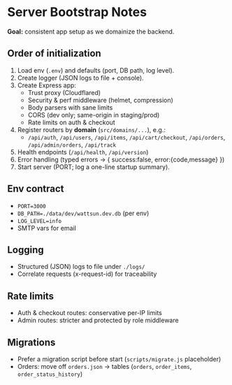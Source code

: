 # Server Bootstrap Notes

**Goal:** consistent app setup as we domainize the backend.

## Order of initialization
1. Load env (`.env`) and defaults (port, DB path, log level).
2. Create logger (JSON logs to file + console).
3. Create Express app:
   - Trust proxy (Cloudflared)
   - Security & perf middleware (helmet, compression)
   - Body parsers with sane limits
   - CORS (dev only; same-origin in staging/prod)
   - Rate limits on auth & checkout
4. Register routers by **domain** (`src/domains/...`), e.g.:
   - `/api/auth`, `/api/users`, `/api/items`, `/api/cart/checkout`,
     `/api/orders`, `/api/admin/orders`, `/api/track`
5. Health endpoints (`/api/health`, `/api/version`)
6. Error handling (typed errors → { success:false, error:{code,message} })
7. Start server (PORT; log a one-line startup summary).

## Env contract
- `PORT=3000`
- `DB_PATH=./data/dev/wattsun.dev.db` (per env)
- `LOG_LEVEL=info`
- SMTP vars for email

## Logging
- Structured (JSON) logs to file under `./logs/`
- Correlate requests (x-request-id) for traceability

## Rate limits
- Auth & checkout routes: conservative per-IP limits
- Admin routes: stricter and protected by role middleware

## Migrations
- Prefer a migration script before start (`scripts/migrate.js` placeholder)
- Orders: move off `orders.json` → tables (`orders`, `order_items`, `order_status_history`)
